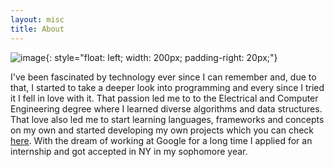 ```yaml
---
layout: misc
title: About
---
```


![image](https://avatars0.githubusercontent.com/u/34111347?s=460&u=85d5b785888be65feced6a82c04086bfb5f21009&v=4){: style="float: left; width: 200px; padding-right: 20px;"}


I've been fascinated by technology ever since I can remember and, due to that, I started to take a deeper look into programming and every since I tried it I fell in love with it. That passion led me to to the Electrical and Computer Engineering degree where I learned diverse algorithms and data structures. That love also led me to start learning languages, frameworks and concepts on my own and started developing my own projects which you can check [here](https://github.com/Joao-Maria-Janeiro/). With the dream of working at Google for a long time I applied for an internship and got accepted in NY in my sophomore year.

<html>
    <body>
        <style>
            .events li { 
            display: flex; 
            }

            .events time { 
            position: relative;
            color: #ccc;
            padding: 0 1.5em;  }

            .events time::after { 
            content: "";
            position: absolute;
            z-index: 2;
            right: 0;
            top: 0;
            transform: translateX(50%);
            border-radius: 50%;
            background: #fff;
            border: 1px #ccc solid;
            width: .8em;
            height: .8em;
            }


            .events span {
            padding: 0 1.5em 1.5em 1.5em;
            position: relative;
            }

            .events span::before {
            content: "";
            position: absolute;
            z-index: 1;
            left: 0;
            height: 100%;
            border-left: 1px #ccc solid;
            }

            .events strong {
            display: block;
            font-weight: bolder;
            }




            .events { margin: 1em; width: 50%; }
            .events, 
            .events *::before, 
            .events *::after { box-sizing: border-box; font-family: arial; }
        </style>
        <ul class="events">
            <li>
              <time datetime="10:03">Sept 2017</time> 
              <span> Started college</span></li>
            <li>
              <time datetime="10:03">July 2018</time> 
              <span> Internship at SAP Lisbon</span></li>
            <li>
              <time datetime="10:03">July 2019</time> 
              <span> Internship at Google New York, Ads team</span></li>
            <li>
              <time datetime="10:03">July 2020</time> 
              <span> Internship at Google London (was recruited for Mountain View, Sillicon Valley but changed due to covid)</span></li>
            <!-- <li>
              <time datetime="10:03">10:03</time> 
              <span> On time</span></li>
            <li>
              <time datetime="10:03">10:03</time> 
              <span> On time</span></li> -->
                 
   
